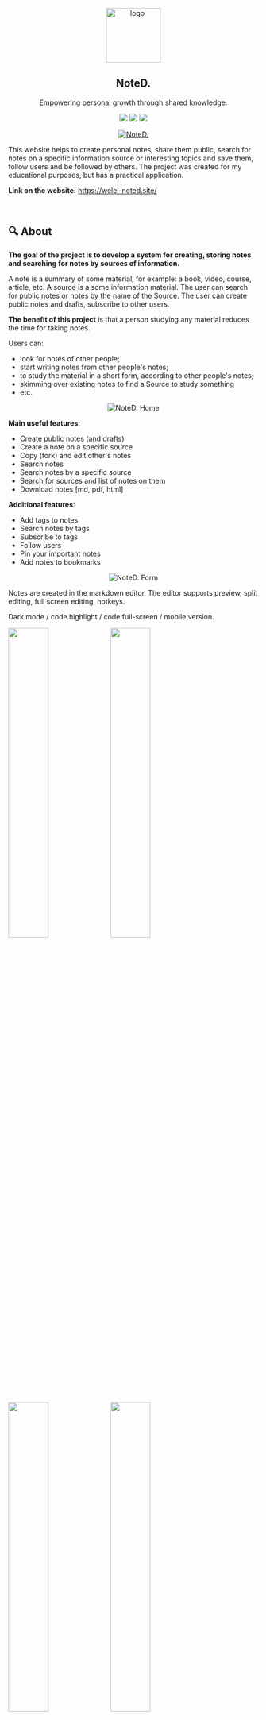 <p align="center"><a href="https://welel-noted.site/"><img src="https://i.ibb.co/NjHnqXD/logo.png" alt="logo" width="110" border="0"></a></p>

<h2 align="center">NoteD.</h2>

<p align="center">Empowering personal growth through shared knowledge.</p>

<p align="center">
  <img src="https://img.shields.io/badge/python-v3.8-blue" >
  <img src="https://img.shields.io/badge/django-v4.1-blue">
  <img src="https://img.shields.io/badge/code%20style-black-black">
</p>

<p align="center">
  <a href="https://welel-noted.site/">
  <img src="https://i.ibb.co/ZMj9tvr/output-onlinepngtools.png" alt="NoteD."  border="0" />
  </a>
</p>

This website helps to create personal notes, share them public, search for notes on a specific information source or interesting topics and save them, follow users and be followed by others. The project was created for my educational purposes, but has a practical application.

**Link on the website:** https://welel-noted.site/

</br>

## 🔍 About

**The goal of the project is to develop a system for creating, storing notes and searching for notes by sources of information.**

A note is a summary of some material, for example: a book, video, course, article, etc. A source is a some information material.
The user can search for public notes or notes by the name of the Source. The user can create public notes and drafts, subscribe to other users.

**The benefit of this project** is that a person studying any material reduces the time for taking notes. 

Users can:
- look for notes of other people;
- start writing notes from other people's notes;
- to study the material in a short form, according to other people's notes;
- skimming over existing notes to find a Source to study something
- etc.

<p align="center"><img src="https://i.ibb.co/rtX98KM/screely-1671564311882.png" alt="NoteD. Home"  border="0" /></p>


**Main useful features**:

- Create public notes (and drafts)
- Create a note on a specific source
- Copy (fork) and edit other's notes
- Search notes
- Search notes by a specific source
- Search for sources and list of notes on them
- Download notes [md, pdf, html]

**Additional features**:

- Add tags to notes
- Search notes by tags
- Subscribe to tags
- Follow users
- Pin your important notes
- Add notes to bookmarks

<p align="center"><img src="https://i.ibb.co/FY8JrJw/screely-1671564251678.png" alt="NoteD. Form"  border="0" /></p>

Notes are created in the markdown editor. The editor supports preview, split editing, full screen editing, hotkeys.

Dark mode / code highlight / code full-screen / mobile version.

<p>
  <code><img width="40%" src="https://i.ibb.co/zR73qnJ/screely-1671641709714.png"></code>
  <code><img width="40%" src="https://i.ibb.co/QJCZk42/screely-1671564364437.png"></code>
  <br>
  <code><img width="40%" src="https://i.ibb.co/JRmRVjF/screely-1671630742282.png"></code>
  <code><img width="40%" src="https://i.ibb.co/86NxJQ4/screely-1671630946911.png"></code>
    <br>
  <code><img width="35%" src="https://i.ibb.co/fvGJFwN/Screen-Shot-2022-12-21-at-19-46-17-iphone13pink-portrait.png"></code>
  <code><img width="35%" src="https://i.ibb.co/Vx7scdn/Screen-Shot-2022-12-21-at-19-46-51-iphone13blue-portrait.png"></code>
</p>


## 🔥 Features

| Feature                  | Description                                                                                                                                                                                                                                                                                                                    |
| ------------------------ | ------------------------------------------------------------------------------------------------------------------------------------------------------------------------------------------------------------------------------------------------------------------------------------------------------------------------------ |
| User Accounts            | Users can create an account to access additional features, log in to their account. **Social authentication** is also supported with Google, GitHub, or Yandex accounts.                                                                                                                                                           |
| Content Management       | Users can **create and edit** content using a user-friendly interface (WYSIWYG Markdown Editor), and content can be **tagged** for easier categorization and searching. Users can also **bookmark** posts to easily access them later and **like** posts to show their appreciation. Posts can be **downloaded** in Markdown, PDF, or HTML format. |
| User Interaction         | Users have a **profile** page that displays their information and activity (notes). Users can **follow** other users to see their activity and **share content** on Twitter, WhatsApp, and Telegram.                                           |
| Search                   | Users can search for content based on keywords, tags and sources.                                                                                                                                                                                                                                                              |
| Design                   | The site uses Twitter Bootstrap for **responsive** layout and UI elements and is designed to be mobile-friendly, and the site offers a **dark mode** for users who prefer it.                                                                                                                                                          |
| Internationalization     | Site is available in both English and Russian                                                                                                                                                                                                                                                                                  | 
| Code Tests/Documentation | Code is documented to make it easier to understand and maintain. Automated tests are used to check for functionality, identify bugs, and ensure optimal performance.                                                                                                                                                           |
|Caching System|Site uses caching to improve performance. **Asynchronous tasks** are used to improve responsiveness.|
|GitHub API Integration|Site integrates with GitHub API to render markdown files in the HTML format (with code highlighting).

</br>

## 🛠️ Tech stack

<p>
  <code><img width="10%" src="https://www.vectorlogo.zone/logos/python/python-ar21.svg"></code>
  <code><img width="10%" src="https://www.vectorlogo.zone/logos/djangoproject/djangoproject-ar21.svg"></code>
  <code><img width="10%" src="https://www.vectorlogo.zone/logos/postgresql/postgresql-ar21.svg"></code>
  <code><img width="10%" src="https://www.vectorlogo.zone/logos/redis/redis-ar21.svg"></code>
  <code><img width="10%" src="https://images.g2crowd.com/uploads/product/image/social_landscape/social_landscape_8a31c306355eb532650043bf039d70a7/python-celery.png"></code>
  </br>
  
  <code><img width="10%" src="https://www.vectorlogo.zone/logos/nginx/nginx-ar21.svg"></code>
  <code><img width="10%" src="https://www.vectorlogo.zone/logos/gunicorn/gunicorn-ar21.svg"></code>
  <code><img width="10%" src="https://www.vectorlogo.zone/logos/docker/docker-ar21.svg"></code>
  <code><img width="10%" src="https://www.vectorlogo.zone/logos/jenkins/jenkins-ar21.svg"></code>
  <code><img width="10%" src="https://www.vectorlogo.zone/logos/linux/linux-ar21.svg"></code>
  </br>
  
  <code><img width="10%" src="https://www.vectorlogo.zone/logos/git-scm/git-scm-ar21.svg"></code>
  <code><img width="10%" src="https://www.vectorlogo.zone/logos/w3_html5/w3_html5-ar21.svg"></code>
  <code><img width="10%" src="https://www.vectorlogo.zone/logos/netlifyapp_watercss/netlifyapp_watercss-ar21.svg"></code>
  <code><img width="10%" src="https://www.vectorlogo.zone/logos/getbootstrap/getbootstrap-ar21.svg"></code>
</p>
</br>

## 🏗️ Installation

> The instruction actual for: main - hash: 3c82f747432a25bafaad5aa07128b87f0b4e42bc

0. Prerequisites:

- `apt-get install wkhtmltopdf` for PDF files generation.
- `apt-get -y install gettext` for translation.

1. [Install PostgreSQL](https://www.postgresql.org/download/) and create new database.

    To use trigrams in PostgreSQL, you will need to install the `pg_trgm`
    extension first. Execute the following command from the shell to connect to your
    database:
    `psql [db_name]`
    Then, execute the following command to install the `pg_trgm` extension:
    `CREATE EXTENSION pg_trgm;`

2. Clone or download the repository.
   
3. Create [virtual environment and install requirements](https://packaging.python.org/en/latest/guides/installing-using-pip-and-virtual-environments/) from `requirements/local.txt`.

4. Fill `.env.dist` file with required data and rename it to `.env`.

5. Make migrations and migrate with a custom command[1] or via Makefile[2].

```
python manage.py makemigrate --settings=core.settings.local
```

or

```
make setdb
```

6. [Set up a cache backend](https://docs.djangoproject.com/en/4.1/topics/cache/) or set a cache backend with following code in `core/settings/local.py`:

```python
CACHES = {
    "default": {
        "BACKEND": "common.cache.RedisDummyCache",
    }
}
```

7. Run the development server.

```
python manage.py runserver --settings=core.settings.local
```


</br>

### 👨‍💻 Team

- [Pavel Loginov](https://github.com/welel) (Backend/Frontend)
- [Eduard Antadze](https://github.com/eantdz) (DevOps)

